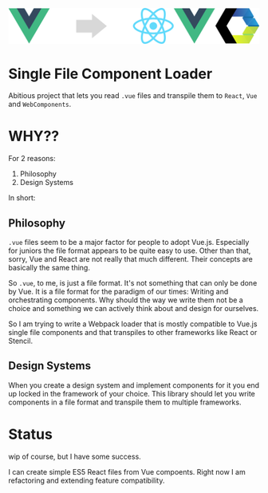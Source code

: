 ![](./docs/tmp_header.svg)

# Single File Component Loader

Abitious project that lets you read `.vue` files and transpile them to `React`, `Vue` and `WebComponents`.

# WHY??

For 2 reasons:

1. Philosophy
2. Design Systems

In short:

## Philosophy

`.vue` files seem to be a major factor for people to adopt Vue.js. Especially for juniors
the file format appears to be quite easy to use. Other than that, sorry, Vue and React are
not really that much different. Their concepts are basically the same thing.

So `.vue`, to me, is just a file format. It's not something that can only be done by Vue.
It is a file format for the paradigm of our times: Writing and orchestrating components.
Why should the way we write them not be a choice and something we can actively think about
and design for ourselves.

So I am trying to write a Webpack loader that is mostly compatible to Vue.js single file
components and that transpiles to other frameworks like React or Stencil.

## Design Systems

When you create a design system and implement components for it you end up locked in the
framework of your choice. This library should let you write components in a file format and
transpile them to multiple frameworks.

# Status

wip of course, but I have some success.

I can create simple ES5 React files from Vue compoents. Right now I am refactoring and
extending feature compatibility.
